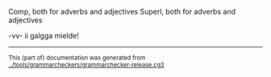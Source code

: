 





































































Comp, both for adverbs and adjectives
Superl, both for adverbs and adjectives





















































































































































































































































































































































































































































































































































































































































































































































































































































































































































































































































































































































































































































































































































































































































































































































































































































































































































































































































































-vv- ii galgga mielde!






































































































































































































































































































































































































































































































































































































































































































































































































* * *
<small>This (part of) documentation was generated from [../tools/grammarcheckers/grammarchecker-release.cg3](http://github.com/giellalt/lang-sme/blob/main/../tools/grammarcheckers/grammarchecker-release.cg3)</small>